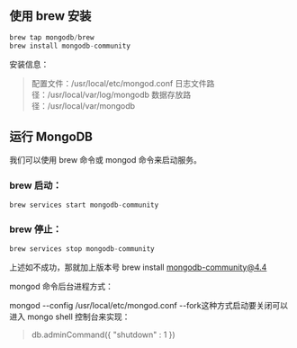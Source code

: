 ## 使用 brew 安装

```js
brew tap mongodb/brew
brew install mongodb-community

```

安装信息：

> 配置文件：/usr/local/etc/mongod.conf
> 日志文件路径：/usr/local/var/log/mongodb
> 数据存放路径：/usr/local/var/mongodb



## 运行 MongoDB

我们可以使用 brew 命令或 mongod 命令来启动服务。



### brew 启动：
```js
brew services start mongodb-community
```

### brew 停止：
```js
brew services stop mongodb-community
```



上述如不成功，那就加上版本号
brew install mongodb-community@4.4




mongod 命令后台进程方式：

mongod --config /usr/local/etc/mongod.conf --fork这种方式启动要关闭可以进入 mongo shell 控制台来实现：
> db.adminCommand({ "shutdown" : 1 })